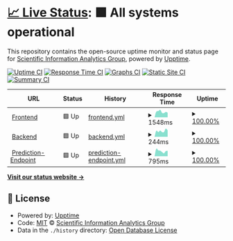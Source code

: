 # [📈 Live Status](https://gipplab.github.io/cs-insights-uptime/): <!--live status--> **🟩 All systems operational**

This repository contains the open-source uptime monitor and status page for [Scientific Information Analytics Group](gipplab.org), powered by [Upptime](https://github.com/upptime/upptime).

[![Uptime CI](https://github.com/gipplab/cs-insights-uptime/workflows/Uptime%20CI/badge.svg)](https://github.com/gipplab/cs-insights-uptime/actions?query=workflow%3A%22Uptime+CI%22)
[![Response Time CI](https://github.com/gipplab/cs-insights-uptime/workflows/Response%20Time%20CI/badge.svg)](https://github.com/gipplab/cs-insights-uptime/actions?query=workflow%3A%22Response+Time+CI%22)
[![Graphs CI](https://github.com/gipplab/cs-insights-uptime/workflows/Graphs%20CI/badge.svg)](https://github.com/gipplab/cs-insights-uptime/actions?query=workflow%3A%22Graphs+CI%22)
[![Static Site CI](https://github.com/gipplab/cs-insights-uptime/workflows/Static%20Site%20CI/badge.svg)](https://github.com/gipplab/cs-insights-uptime/actions?query=workflow%3A%22Static+Site+CI%22)
[![Summary CI](https://github.com/gipplab/cs-insights-uptime/workflows/Summary%20CI/badge.svg)](https://github.com/gipplab/cs-insights-uptime/actions?query=workflow%3A%22Summary+CI%22)

<!--start: status pages-->
<!-- This summary is generated by Upptime (https://github.com/upptime/upptime) -->
<!-- Do not edit this manually, your changes will be overwritten -->
<!-- prettier-ignore -->
| URL | Status | History | Response Time | Uptime |
| --- | ------ | ------- | ------------- | ------ |
| <img alt="" src="https://favicons.githubusercontent.com/cs-insights.uni-goettingen.de" height="13"> [Frontend](http://cs-insights.uni-goettingen.de) | 🟩 Up | [frontend.yml](https://github.com/gipplab/cs-insights-uptime/commits/HEAD/history/frontend.yml) | <details><summary><img alt="Response time graph" src="./graphs/frontend/response-time-week.png" height="20"> 1548ms</summary><br><a href="https://gipplab.github.io/cs-insights-uptime/history/frontend"><img alt="Response time 1102" src="https://img.shields.io/endpoint?url=https%3A%2F%2Fraw.githubusercontent.com%2Fgipplab%2Fcs-insights-uptime%2FHEAD%2Fapi%2Ffrontend%2Fresponse-time.json"></a><br><a href="https://gipplab.github.io/cs-insights-uptime/history/frontend"><img alt="24-hour response time 1688" src="https://img.shields.io/endpoint?url=https%3A%2F%2Fraw.githubusercontent.com%2Fgipplab%2Fcs-insights-uptime%2FHEAD%2Fapi%2Ffrontend%2Fresponse-time-day.json"></a><br><a href="https://gipplab.github.io/cs-insights-uptime/history/frontend"><img alt="7-day response time 1548" src="https://img.shields.io/endpoint?url=https%3A%2F%2Fraw.githubusercontent.com%2Fgipplab%2Fcs-insights-uptime%2FHEAD%2Fapi%2Ffrontend%2Fresponse-time-week.json"></a><br><a href="https://gipplab.github.io/cs-insights-uptime/history/frontend"><img alt="30-day response time 1102" src="https://img.shields.io/endpoint?url=https%3A%2F%2Fraw.githubusercontent.com%2Fgipplab%2Fcs-insights-uptime%2FHEAD%2Fapi%2Ffrontend%2Fresponse-time-month.json"></a><br><a href="https://gipplab.github.io/cs-insights-uptime/history/frontend"><img alt="1-year response time 1102" src="https://img.shields.io/endpoint?url=https%3A%2F%2Fraw.githubusercontent.com%2Fgipplab%2Fcs-insights-uptime%2FHEAD%2Fapi%2Ffrontend%2Fresponse-time-year.json"></a></details> | <details><summary><a href="https://gipplab.github.io/cs-insights-uptime/history/frontend">100.00%</a></summary><a href="https://gipplab.github.io/cs-insights-uptime/history/frontend"><img alt="All-time uptime 99.33%" src="https://img.shields.io/endpoint?url=https%3A%2F%2Fraw.githubusercontent.com%2Fgipplab%2Fcs-insights-uptime%2FHEAD%2Fapi%2Ffrontend%2Fuptime.json"></a><br><a href="https://gipplab.github.io/cs-insights-uptime/history/frontend"><img alt="24-hour uptime 100.00%" src="https://img.shields.io/endpoint?url=https%3A%2F%2Fraw.githubusercontent.com%2Fgipplab%2Fcs-insights-uptime%2FHEAD%2Fapi%2Ffrontend%2Fuptime-day.json"></a><br><a href="https://gipplab.github.io/cs-insights-uptime/history/frontend"><img alt="7-day uptime 100.00%" src="https://img.shields.io/endpoint?url=https%3A%2F%2Fraw.githubusercontent.com%2Fgipplab%2Fcs-insights-uptime%2FHEAD%2Fapi%2Ffrontend%2Fuptime-week.json"></a><br><a href="https://gipplab.github.io/cs-insights-uptime/history/frontend"><img alt="30-day uptime 99.33%" src="https://img.shields.io/endpoint?url=https%3A%2F%2Fraw.githubusercontent.com%2Fgipplab%2Fcs-insights-uptime%2FHEAD%2Fapi%2Ffrontend%2Fuptime-month.json"></a><br><a href="https://gipplab.github.io/cs-insights-uptime/history/frontend"><img alt="1-year uptime 99.33%" src="https://img.shields.io/endpoint?url=https%3A%2F%2Fraw.githubusercontent.com%2Fgipplab%2Fcs-insights-uptime%2FHEAD%2Fapi%2Ffrontend%2Fuptime-year.json"></a></details>
| <img alt="" src="https://favicons.githubusercontent.com/cs-insights.uni-goettingen.de" height="13"> [Backend](http://cs-insights.uni-goettingen.de/api/v0/status) | 🟩 Up | [backend.yml](https://github.com/gipplab/cs-insights-uptime/commits/HEAD/history/backend.yml) | <details><summary><img alt="Response time graph" src="./graphs/backend/response-time-week.png" height="20"> 244ms</summary><br><a href="https://gipplab.github.io/cs-insights-uptime/history/backend"><img alt="Response time 245" src="https://img.shields.io/endpoint?url=https%3A%2F%2Fraw.githubusercontent.com%2Fgipplab%2Fcs-insights-uptime%2FHEAD%2Fapi%2Fbackend%2Fresponse-time.json"></a><br><a href="https://gipplab.github.io/cs-insights-uptime/history/backend"><img alt="24-hour response time 325" src="https://img.shields.io/endpoint?url=https%3A%2F%2Fraw.githubusercontent.com%2Fgipplab%2Fcs-insights-uptime%2FHEAD%2Fapi%2Fbackend%2Fresponse-time-day.json"></a><br><a href="https://gipplab.github.io/cs-insights-uptime/history/backend"><img alt="7-day response time 244" src="https://img.shields.io/endpoint?url=https%3A%2F%2Fraw.githubusercontent.com%2Fgipplab%2Fcs-insights-uptime%2FHEAD%2Fapi%2Fbackend%2Fresponse-time-week.json"></a><br><a href="https://gipplab.github.io/cs-insights-uptime/history/backend"><img alt="30-day response time 245" src="https://img.shields.io/endpoint?url=https%3A%2F%2Fraw.githubusercontent.com%2Fgipplab%2Fcs-insights-uptime%2FHEAD%2Fapi%2Fbackend%2Fresponse-time-month.json"></a><br><a href="https://gipplab.github.io/cs-insights-uptime/history/backend"><img alt="1-year response time 245" src="https://img.shields.io/endpoint?url=https%3A%2F%2Fraw.githubusercontent.com%2Fgipplab%2Fcs-insights-uptime%2FHEAD%2Fapi%2Fbackend%2Fresponse-time-year.json"></a></details> | <details><summary><a href="https://gipplab.github.io/cs-insights-uptime/history/backend">100.00%</a></summary><a href="https://gipplab.github.io/cs-insights-uptime/history/backend"><img alt="All-time uptime 98.74%" src="https://img.shields.io/endpoint?url=https%3A%2F%2Fraw.githubusercontent.com%2Fgipplab%2Fcs-insights-uptime%2FHEAD%2Fapi%2Fbackend%2Fuptime.json"></a><br><a href="https://gipplab.github.io/cs-insights-uptime/history/backend"><img alt="24-hour uptime 100.00%" src="https://img.shields.io/endpoint?url=https%3A%2F%2Fraw.githubusercontent.com%2Fgipplab%2Fcs-insights-uptime%2FHEAD%2Fapi%2Fbackend%2Fuptime-day.json"></a><br><a href="https://gipplab.github.io/cs-insights-uptime/history/backend"><img alt="7-day uptime 100.00%" src="https://img.shields.io/endpoint?url=https%3A%2F%2Fraw.githubusercontent.com%2Fgipplab%2Fcs-insights-uptime%2FHEAD%2Fapi%2Fbackend%2Fuptime-week.json"></a><br><a href="https://gipplab.github.io/cs-insights-uptime/history/backend"><img alt="30-day uptime 98.74%" src="https://img.shields.io/endpoint?url=https%3A%2F%2Fraw.githubusercontent.com%2Fgipplab%2Fcs-insights-uptime%2FHEAD%2Fapi%2Fbackend%2Fuptime-month.json"></a><br><a href="https://gipplab.github.io/cs-insights-uptime/history/backend"><img alt="1-year uptime 98.74%" src="https://img.shields.io/endpoint?url=https%3A%2F%2Fraw.githubusercontent.com%2Fgipplab%2Fcs-insights-uptime%2FHEAD%2Fapi%2Fbackend%2Fuptime-year.json"></a></details>
| <img alt="" src="https://favicons.githubusercontent.com/cs-insights.uni-goettingen.de" height="13"> [Prediction-Endpoint](http://cs-insights.uni-goettingen.de:8000/api/v0/status) | 🟩 Up | [prediction-endpoint.yml](https://github.com/gipplab/cs-insights-uptime/commits/HEAD/history/prediction-endpoint.yml) | <details><summary><img alt="Response time graph" src="./graphs/prediction-endpoint/response-time-week.png" height="20"> 795ms</summary><br><a href="https://gipplab.github.io/cs-insights-uptime/history/prediction-endpoint"><img alt="Response time 778" src="https://img.shields.io/endpoint?url=https%3A%2F%2Fraw.githubusercontent.com%2Fgipplab%2Fcs-insights-uptime%2FHEAD%2Fapi%2Fprediction-endpoint%2Fresponse-time.json"></a><br><a href="https://gipplab.github.io/cs-insights-uptime/history/prediction-endpoint"><img alt="24-hour response time 967" src="https://img.shields.io/endpoint?url=https%3A%2F%2Fraw.githubusercontent.com%2Fgipplab%2Fcs-insights-uptime%2FHEAD%2Fapi%2Fprediction-endpoint%2Fresponse-time-day.json"></a><br><a href="https://gipplab.github.io/cs-insights-uptime/history/prediction-endpoint"><img alt="7-day response time 795" src="https://img.shields.io/endpoint?url=https%3A%2F%2Fraw.githubusercontent.com%2Fgipplab%2Fcs-insights-uptime%2FHEAD%2Fapi%2Fprediction-endpoint%2Fresponse-time-week.json"></a><br><a href="https://gipplab.github.io/cs-insights-uptime/history/prediction-endpoint"><img alt="30-day response time 778" src="https://img.shields.io/endpoint?url=https%3A%2F%2Fraw.githubusercontent.com%2Fgipplab%2Fcs-insights-uptime%2FHEAD%2Fapi%2Fprediction-endpoint%2Fresponse-time-month.json"></a><br><a href="https://gipplab.github.io/cs-insights-uptime/history/prediction-endpoint"><img alt="1-year response time 778" src="https://img.shields.io/endpoint?url=https%3A%2F%2Fraw.githubusercontent.com%2Fgipplab%2Fcs-insights-uptime%2FHEAD%2Fapi%2Fprediction-endpoint%2Fresponse-time-year.json"></a></details> | <details><summary><a href="https://gipplab.github.io/cs-insights-uptime/history/prediction-endpoint">100.00%</a></summary><a href="https://gipplab.github.io/cs-insights-uptime/history/prediction-endpoint"><img alt="All-time uptime 99.55%" src="https://img.shields.io/endpoint?url=https%3A%2F%2Fraw.githubusercontent.com%2Fgipplab%2Fcs-insights-uptime%2FHEAD%2Fapi%2Fprediction-endpoint%2Fuptime.json"></a><br><a href="https://gipplab.github.io/cs-insights-uptime/history/prediction-endpoint"><img alt="24-hour uptime 100.00%" src="https://img.shields.io/endpoint?url=https%3A%2F%2Fraw.githubusercontent.com%2Fgipplab%2Fcs-insights-uptime%2FHEAD%2Fapi%2Fprediction-endpoint%2Fuptime-day.json"></a><br><a href="https://gipplab.github.io/cs-insights-uptime/history/prediction-endpoint"><img alt="7-day uptime 100.00%" src="https://img.shields.io/endpoint?url=https%3A%2F%2Fraw.githubusercontent.com%2Fgipplab%2Fcs-insights-uptime%2FHEAD%2Fapi%2Fprediction-endpoint%2Fuptime-week.json"></a><br><a href="https://gipplab.github.io/cs-insights-uptime/history/prediction-endpoint"><img alt="30-day uptime 99.55%" src="https://img.shields.io/endpoint?url=https%3A%2F%2Fraw.githubusercontent.com%2Fgipplab%2Fcs-insights-uptime%2FHEAD%2Fapi%2Fprediction-endpoint%2Fuptime-month.json"></a><br><a href="https://gipplab.github.io/cs-insights-uptime/history/prediction-endpoint"><img alt="1-year uptime 99.55%" src="https://img.shields.io/endpoint?url=https%3A%2F%2Fraw.githubusercontent.com%2Fgipplab%2Fcs-insights-uptime%2FHEAD%2Fapi%2Fprediction-endpoint%2Fuptime-year.json"></a></details>

<!--end: status pages-->

[**Visit our status website →**](https://gipplab.github.io/cs-insights-uptime/)

## 📄 License

- Powered by: [Upptime](https://github.com/upptime/upptime)
- Code: [MIT](./LICENSE) © [Scientific Information Analytics Group](gipplab.org)
- Data in the `./history` directory: [Open Database License](https://opendatacommons.org/licenses/odbl/1-0/)
